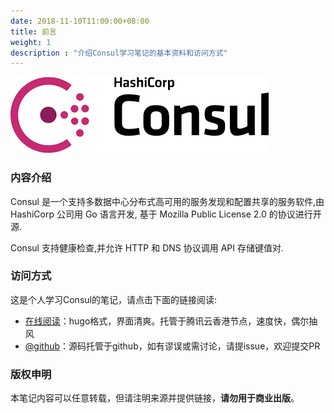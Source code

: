 ```yaml
---
date: 2018-11-10T11:00:00+08:00
title: 前言
weight: 1
description : "介绍Consul学习笔记的基本资料和访问方式"
---
```


![](introduction/images/consul-logo.png)

### 内容介绍

Consul 是一个支持多数据中心分布式高可用的服务发现和配置共享的服务软件,由 HashiCorp 公司用 Go 语言开发, 基于 Mozilla Public License 2.0 的协议进行开源.

Consul 支持健康检查,并允许 HTTP 和 DNS 协议调用 API 存储键值对.

### 访问方式

这是个人学习Consul的笔记，请点击下面的链接阅读:

- [在线阅读](https://skyao.io/learning-consul/)：hugo格式，界面清爽。托管于腾讯云香港节点，速度快，偶尔抽风
- [@github](https://github.com/skyao/learning-consul/)：源码托管于github，如有谬误或需讨论，请提issue，欢迎提交PR

### 版权申明

本笔记内容可以任意转载，但请注明来源并提供链接，**请勿用于商业出版**。


